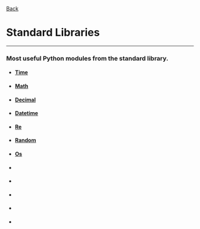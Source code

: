 [Back](../README.md)

# Standard Libraries
---

### Most useful Python modules from the standard library.

- #### [Time](standard_libraries/time.md)
- #### [Math]()
- #### [Decimal]()
- #### [Datetime]()
- #### [Re](standard_libraries/re.md)
- #### [Random]()
- #### [Os]()
- #### []()
- #### []()
- #### []()
- #### []()
- #### []()
  